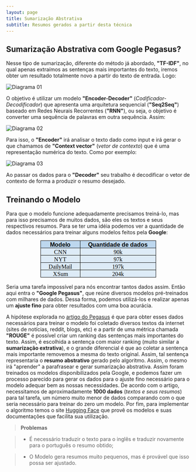 ```yaml
---
layout: page
title: Sumarização Abstrativa
subtitle: Resumos gerados a partir desta técnica
---
```

## Sumarização Abstrativa com Google Pegasus?
Nesse tipo de sumarização, diferente do método já abordado, **"TF-IDF"**, no qual apenas extraímos as sentenças mais importantes do texto, iremos obter um resultado totalmente novo a partir do texto de entrada. Logo:

![Diagrama 01](/assets/img/diagrama01.png)

O objetivo é utilizar um modelo **"Encoder-Decoder"** (*Codificador-Decodificador*) que apresenta uma arquitetura sequencial (**"Seq2Seq"**) baseado em Redes Neurais Recorrentes (**"RNN"**), ou seja, o objetivo é converter uma sequência de palavras em outra sequência. Assim:

![Diagrama 02](/assets/img/diagrama02.png)

Para isso, o **"Encoder"** irá analisar o texto dado como input e irá gerar o que chamamos de **"Context vector"** (*vetor de contexto*) que é uma representação numérica do texto. Como por exemplo:

![Diagrama 03](/assets/img/diagrama03.png)

Ao passar os dados para o **"Decoder"** seu trabalho é decodificar o vetor de contexto de forma a produzir o resumo desejado.

## Treinando o Modelo

Para que o modelo funcione adequadamente precisamos treiná-lo, mas para isso precisamos de muitos dados, são eles os textos e seus respectivos resumos. Para se ter uma idéia podemos ver a quantidade de dados necessários para treinar alguns modelos feitos pela **Google**:

<p align="center">
  <img src="https://raw.githubusercontent.com/0xdferraz/Saense-PLN/gh-pages/assets/img/diagrama04.png">
</p>

Seria uma tarefa impossível para nós encontrar tantos dados assim. Então aqui entra o **"Google Pegasus"**, que reúne diversos modelos pré-treinados com milhares de dados. Dessa forma, podemos utilizá-los e realizar apenas um **ajuste fino** para obter resultados com uma boa acurácia.
 
A hipótese explorada no [artigo do Pegasus](https://arxiv.org/abs/1912.08777) é que para obter esses dados necessários para treinar o modelo foi coletado diversos textos da internet (sites de notícias, reddit, blogs, etc) e a partir de uma métrica chamada **"ROUGE"** é possível criar um ranking das sentenças mais importantes do texto. Assim, é escolhida a sentença com maior ranking (muito similar a **sumarização extrativa**), e o grande diferencial é que ao coletar a sentença mais importante removemos a mesma do texto original. Assim, tal sentença representaria o **resumo abstrativo** gerado pelo algoritmo. Assim, o mesmo irá "aprender" a parafrasear e gerar sumarização abstrativa. Assim foram treinados os modelos disponibilizados pela Google, e podemos fazer um processo parecido para gerar os dados para o ajuste fino necessário para o modelo adequar bem as nossas necessidades. De acordo com o artigo, necessitamos de aproximadamente **1000 dados** (*textos e seus resumos*) para tal tarefa, um número muito menor de dados comparando com o que seria necessário para treinar do zero um modelo.
Por fim, para implementar o algoritmo temos o site [Hugging Face](https://huggingface.co/) que provê os modelos e suas documentações que facilita sua utilização.

> **Problemas**

> - É necessário traduzir o texto para o inglês e traduzir novamente para o português o resumo obtido;

> - O Modelo gera resumos muito pequenos, mas é provável que isso possa ser ajustado.
